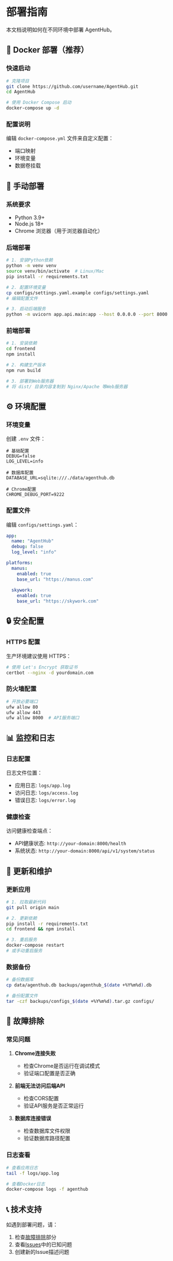 # 部署指南

本文档说明如何在不同环境中部署 AgentHub。

## 🐳 Docker 部署（推荐）

### 快速启动
```bash
# 克隆项目
git clone https://github.com/username/AgentHub.git
cd AgentHub

# 使用 Docker Compose 启动
docker-compose up -d
```

### 配置说明
编辑 `docker-compose.yml` 文件来自定义配置：
- 端口映射
- 环境变量
- 数据卷挂载

## 🔧 手动部署

### 系统要求
- Python 3.9+
- Node.js 18+
- Chrome 浏览器（用于浏览器自动化）

### 后端部署
```bash
# 1. 安装Python依赖
python -m venv venv
source venv/bin/activate  # Linux/Mac
pip install -r requirements.txt

# 2. 配置环境变量
cp configs/settings.yaml.example configs/settings.yaml
# 编辑配置文件

# 3. 启动后端服务
python -m uvicorn app.api.main:app --host 0.0.0.0 --port 8000
```

### 前端部署
```bash
# 1. 安装依赖
cd frontend
npm install

# 2. 构建生产版本
npm run build

# 3. 部署到Web服务器
# 将 dist/ 目录内容复制到 Nginx/Apache 等Web服务器
```

## ⚙️ 环境配置

### 环境变量
创建 `.env` 文件：
```env
# 基础配置
DEBUG=false
LOG_LEVEL=info

# 数据库配置
DATABASE_URL=sqlite:///./data/agenthub.db

# Chrome配置
CHROME_DEBUG_PORT=9222
```

### 配置文件
编辑 `configs/settings.yaml`：
```yaml
app:
  name: "AgentHub"
  debug: false
  log_level: "info"

platforms:
  manus:
    enabled: true
    base_url: "https://manus.com"
  
  skywork:
    enabled: true
    base_url: "https://skywork.com"
```

## 🔒 安全配置

### HTTPS 配置
生产环境建议使用 HTTPS：
```bash
# 使用 Let's Encrypt 获取证书
certbot --nginx -d yourdomain.com
```

### 防火墙配置
```bash
# 开放必要端口
ufw allow 80
ufw allow 443
ufw allow 8000  # API服务端口
```

## 📊 监控和日志

### 日志配置
日志文件位置：
- 应用日志: `logs/app.log`
- 访问日志: `logs/access.log`
- 错误日志: `logs/error.log`

### 健康检查
访问健康检查端点：
- API健康状态: `http://your-domain:8000/health`
- 系统状态: `http://your-domain:8000/api/v1/system/status`

## 🔄 更新和维护

### 更新应用
```bash
# 1. 拉取最新代码
git pull origin main

# 2. 更新依赖
pip install -r requirements.txt
cd frontend && npm install

# 3. 重启服务
docker-compose restart
# 或手动重启服务
```

### 数据备份
```bash
# 备份数据库
cp data/agenthub.db backups/agenthub_$(date +%Y%m%d).db

# 备份配置文件
tar -czf backups/configs_$(date +%Y%m%d).tar.gz configs/
```

## 🚨 故障排除

### 常见问题
1. **Chrome连接失败**
   - 检查Chrome是否运行在调试模式
   - 验证端口配置是否正确

2. **前端无法访问后端API**
   - 检查CORS配置
   - 验证API服务是否正常运行

3. **数据库连接错误**
   - 检查数据库文件权限
   - 验证数据库路径配置

### 日志查看
```bash
# 查看应用日志
tail -f logs/app.log

# 查看Docker日志
docker-compose logs -f agenthub
```

## 📞 技术支持

如遇到部署问题，请：
1. 检查[故障排除](#故障排除)部分
2. 查看[Issues](../../issues)中的已知问题
3. 创建新的Issue描述问题 